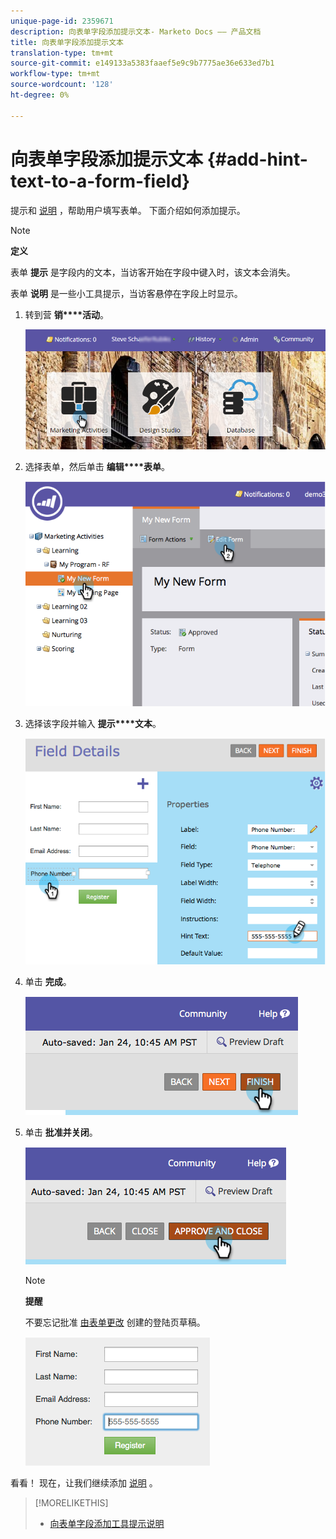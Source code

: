 ```yaml
---
unique-page-id: 2359671
description: 向表单字段添加提示文本- Marketo Docs —— 产品文档
title: 向表单字段添加提示文本
translation-type: tm+mt
source-git-commit: e149133a5383faaef5e9c9b7775ae36e633ed7b1
workflow-type: tm+mt
source-wordcount: '128'
ht-degree: 0%

---
```



# 向表单字段添加提示文本 {#add-hint-text-to-a-form-field}

提示和 [说明](add-tooltip-instructions-to-a-form-field.md) ，帮助用户填写表单。 下面介绍如何添加提示。

>[!NOTE]
>
>**定义**
>
>表单 **提示** 是字段内的文本，当访客开始在字段中键入时，该文本会消失。
>
>表单 **说明** 是一些小工具提示，当访客悬停在字段上时显示。

1. 转到营 **销****活动**。

   ![](assets/login-marketing-activities-5.png)

1. 选择表单，然后单击 **编辑****表单**。

   ![](assets/image2014-9-15-13-3a54-3a6.png)

1. 选择该字段并输入 **提示****文本**。

   ![](assets/image2014-9-15-13-3a53-3a58.png)

1. 单击 **完成**。

   ![](assets/image2014-9-15-13-3a53-3a36.png)

1. 单击 **批准并关闭**。

   ![](assets/image2014-9-15-13-3a53-3a29.png)

   >[!NOTE]
   >
   >**提醒**
   >
   >
   >不要忘记批准 [由表单更改](../../../../product-docs/demand-generation/landing-pages/understanding-landing-pages/approve-unapprove-or-delete-a-landing-page.md) 创建的登陆页草稿。

   ![](assets/image2014-9-15-13-3a53-3a23.png)

看看！ 现在，让我们继续添加 [说明](add-tooltip-instructions-to-a-form-field.md) 。

>[!MORELIKETHIS]
>
>* [向表单字段添加工具提示说明](add-tooltip-instructions-to-a-form-field.md)

>



